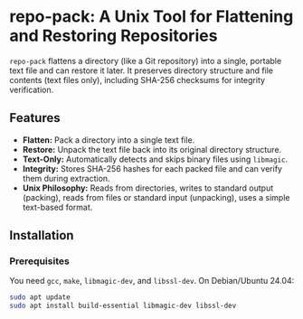 # repo-pack: A Unix Tool for Flattening and Restoring Repositories

`repo-pack` flattens a directory (like a Git repository) into a single, portable text file and can restore it later. It preserves directory structure and file contents (text files only), including SHA-256 checksums for integrity verification.

## Features

*   **Flatten:** Pack a directory into a single text file.
*   **Restore:** Unpack the text file back into its original directory structure.
*   **Text-Only:** Automatically detects and skips binary files using `libmagic`.
*   **Integrity:** Stores SHA-256 hashes for each packed file and can verify them during extraction.
*   **Unix Philosophy:** Reads from directories, writes to standard output (packing), reads from files or standard input (unpacking), uses a simple text-based format.

## Installation

### Prerequisites

You need `gcc`, `make`, `libmagic-dev`, and `libssl-dev`. On Debian/Ubuntu 24.04:

```bash
sudo apt update
sudo apt install build-essential libmagic-dev libssl-dev